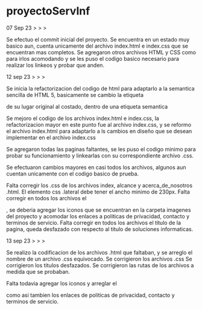 # proyectoServInf
07 Sep 23 > > >

Se efectuo el commit inicial del proyecto. Se encuentra en un estado muy basico aun, cuenta unicamente del archivo index.html e index.css que se encuentran mas completos. Se agregaron otros archivos HTML y CSS como para irlos acomodando y se les puso el codigo basico necesario para realizar los linkeos y probar que anden.

12 sep 23 > > > 

Se inicia la refactorizacion del codigo de html para adaptarlo a la semantica sencilla de HTML 5, basicamente se cambio la etiqueta <nav> de su lugar original al costado, dentro de una etiqueta semantica <aside>

Se mejoro el codigo de los archivos index.html e index.css, la refactorizacion mayor en este punto fue al archivo index.css, y se reformo el archivo index.html para adaptarlo a ls cambios en diseño que se desean implementar en el archivo index.css

Se agregaron todas las paginas faltantes, se les puso el codigo minimo para probar su funcionamiento y linkearlas con su correspondiente archivo .css. 

Se efectuaron cambios mayores en casi todos los archivos, algunos aun cuentan unicamente con el codigo basico de prueba.

Falta corregir los .css de los archivos index, alcance y acerca_de_nosotros .html. El elemento css .lateral debe tener el ancho minimo de 230px.
Falta corregir en todos los archivos el <footer>, se deberia agregar los iconos que se encuentran en la carpeta imagenes del proyecto y acomodar los enlaces a politicas de privacidad, contacto y terminos de servicio.
Falta corregir en todos los archivos el titulo de la pagina, queda desfazado con respecto al titulo de soluciones informaticas. 

13 sep 23 > > > 

Se realizo la codificacion de los archivos .html que faltaban, y se arreglo el nombre de un archivo .css equivocado.
Se corrigieron los archivos .css
Se corrigieron los titulos desfazados.
Se corrigieron las rutas de los archivos a medida que se probaban.

Falta todavia agregar los iconos y arreglar el <footer> como asi tambien los enlaces de politicas de privacidad, contacto y terminos de servicio.